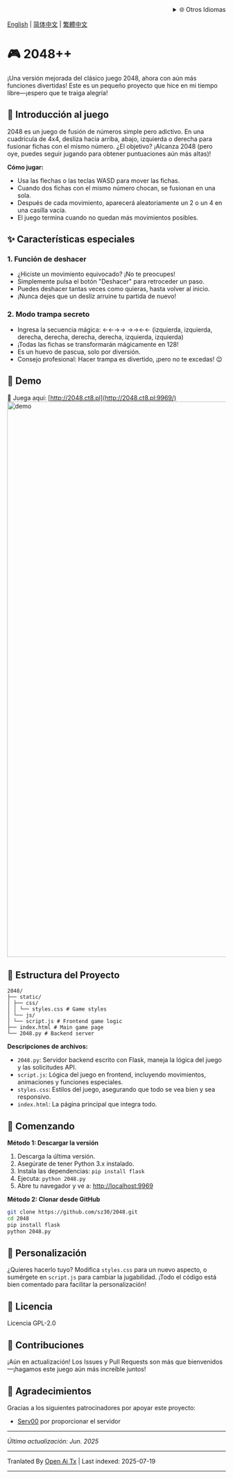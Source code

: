 <div align="right">
  <details>
    <summary >🌐 Otros Idiomas</summary>
    <div>
      <div align="center">
        <a href="https://openaitx.github.io/view.html?user=sz30&project=2048-magic&lang=ja">日本語</a>
        | <a href="https://openaitx.github.io/view.html?user=sz30&project=2048-magic&lang=ko">한국어</a>
        | <a href="https://openaitx.github.io/view.html?user=sz30&project=2048-magic&lang=hi">हिन्दी</a>
        | <a href="https://openaitx.github.io/view.html?user=sz30&project=2048-magic&lang=th">ไทย</a>
        | <a href="https://openaitx.github.io/view.html?user=sz30&project=2048-magic&lang=fr">Français</a>
        | <a href="https://openaitx.github.io/view.html?user=sz30&project=2048-magic&lang=de">Deutsch</a>
        | <a href="https://openaitx.github.io/view.html?user=sz30&project=2048-magic&lang=es">Español</a>
        | <a href="https://openaitx.github.io/view.html?user=sz30&project=2048-magic&lang=it">Itapano</a>
        | <a href="https://openaitx.github.io/view.html?user=sz30&project=2048-magic&lang=ru">Русский</a>
        | <a href="https://openaitx.github.io/view.html?user=sz30&project=2048-magic&lang=pt">Português</a>
        | <a href="https://openaitx.github.io/view.html?user=sz30&project=2048-magic&lang=nl">Nederlands</a>
        | <a href="https://openaitx.github.io/view.html?user=sz30&project=2048-magic&lang=pl">Polski</a>
        | <a href="https://openaitx.github.io/view.html?user=sz30&project=2048-magic&lang=ar">العربية</a>
        | <a href="https://openaitx.github.io/view.html?user=sz30&project=2048-magic&lang=fa">فارسی</a>
        | <a href="https://openaitx.github.io/view.html?user=sz30&project=2048-magic&lang=tr">Türkçe</a>
        | <a href="https://openaitx.github.io/view.html?user=sz30&project=2048-magic&lang=vi">Tiếng Việt</a>
        | <a href="https://openaitx.github.io/view.html?user=sz30&project=2048-magic&lang=id">Bahasa Indonesia</a>
      </div>
    </div>
  </details>
</div>


[English](https://raw.githubusercontent.com/sz30/2048-magic/main/README.md) | [简体中文](https://raw.githubusercontent.com/sz30/2048-magic/main/README.zh-CN.md) | [繁體中文](https://raw.githubusercontent.com/sz30/2048-magic/main/README.zh-TW.md)

# 🎮 2048++

¡Una versión mejorada del clásico juego 2048, ahora con aún más funciones divertidas! Este es un pequeño proyecto que hice en mi tiempo libre—¡espero que te traiga alegría!

## 🎯 Introducción al juego

2048 es un juego de fusión de números simple pero adictivo. En una cuadrícula de 4x4, desliza hacia arriba, abajo, izquierda o derecha para fusionar fichas con el mismo número. ¿El objetivo? ¡Alcanza 2048 (pero oye, puedes seguir jugando para obtener puntuaciones aún más altas)!

**Cómo jugar:**
- Usa las flechas o las teclas WASD para mover las fichas.
- Cuando dos fichas con el mismo número chocan, se fusionan en una sola.
- Después de cada movimiento, aparecerá aleatoriamente un 2 o un 4 en una casilla vacía.
- El juego termina cuando no quedan más movimientos posibles.

## ✨ Características especiales

### 1. Función de deshacer
- ¿Hiciste un movimiento equivocado? ¡No te preocupes!
- Simplemente pulsa el botón "Deshacer" para retroceder un paso.
- Puedes deshacer tantas veces como quieras, hasta volver al inicio.
- ¡Nunca dejes que un desliz arruine tu partida de nuevo!

### 2. Modo trampa secreto
- Ingresa la secuencia mágica: ←←→→ →→←← (izquierda, izquierda, derecha, derecha, derecha, derecha, izquierda, izquierda)
- ¡Todas las fichas se transformarán mágicamente en 128!
- Es un huevo de pascua, solo por diversión.
- Consejo profesional: Hacer trampa es divertido, ¡pero no te excedas! 😉

## 🎯 Demo

🎯 Juega aquí: [http://2048.ct8.pl](http://2048.ct8.pl:9969/)
<img width="1279" alt="demo" src="https://github.com/user-attachments/assets/0df2c956-b6d9-4371-a916-f6ac3ae642be" />



## 📁 Estructura del Proyecto
```
2048/
├── static/
│ ├── css/
│ │ └── styles.css # Game styles
│ └── js/
│ └── script.js # Frontend game logic
├── index.html # Main game page
└── 2048.py # Backend server
```
**Descripciones de archivos:**
- `2048.py`: Servidor backend escrito con Flask, maneja la lógica del juego y las solicitudes API.
- `script.js`: Lógica del juego en frontend, incluyendo movimientos, animaciones y funciones especiales.
- `styles.css`: Estilos del juego, asegurando que todo se vea bien y sea responsivo.
- `index.html`: La página principal que integra todo.

## 🚀 Comenzando

**Método 1: Descargar la versión**
1. Descarga la última versión.
2. Asegúrate de tener Python 3.x instalado.
3. Instala las dependencias: `pip install flask`
4. Ejecuta: `python 2048.py`
5. Abre tu navegador y ve a: [http://localhost:9969](http://localhost:9969)

**Método 2: Clonar desde GitHub**
```bash
git clone https://github.com/sz30/2048.git
cd 2048
pip install flask
python 2048.py
```
## 🎨 Personalización

¿Quieres hacerlo tuyo? Modifica `styles.css` para un nuevo aspecto, o sumérgete en `script.js` para cambiar la jugabilidad. ¡Todo el código está bien comentado para facilitar la personalización!

## 📝 Licencia

Licencia GPL-2.0

## 🤝 Contribuciones

¡Aún en actualización! Los Issues y Pull Requests son más que bienvenidos—¡hagamos este juego aún más increíble juntos!


## 🙏 Agradecimientos

Gracias a los siguientes patrocinadores por apoyar este proyecto:
- [Serv00](https://www.serv00.com/) por proporcionar el servidor

---
_Última actualización: Jun. 2025_



---

Tranlated By [Open Ai Tx](https://github.com/OpenAiTx/OpenAiTx) | Last indexed: 2025-07-19

---